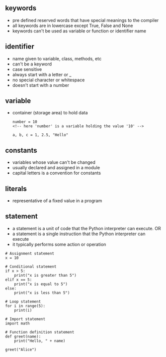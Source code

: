 ## keywords
- pre defined reserved words that have special meanings to the compiler
- all keywords are in lowercase except True, False and None
- keywords can't be used as variable or function or identifier name

## identifier
- name given to variable, class, methods, etc
- can't be a keyword
- case sensitive
- always start with a letter or _
- no special character or whitespace
- doesn't start with a number
  
## variable
- container (storage area) to hold data
  ```
  number = 10
  <!-- here 'number' is a variable holding the value '10' -->

  a, b, c = 1, 2.5, "Hello"
  ```

## constants
- variables whose value can't be changed
- usually declared and assigned in a module
- capital letters is a convention for constants

## literals
- representative of a fixed value in a program

## statement
- a statement is a unit of code that the Python interpreter can execute. OR
- a statement is a single instruction that the Python interpreter can execute
- it typically performs some action or operation
```
# Assignment statement
x = 10

# Conditional statement
if x > 5:
    print("x is greater than 5")
elif x == 5:
    print("x is equal to 5")
else:
    print("x is less than 5")

# Loop statement
for i in range(5):
    print(i)

# Import statement
import math

# Function definition statement
def greet(name):
    print("Hello, " + name)

greet("Alice")
```